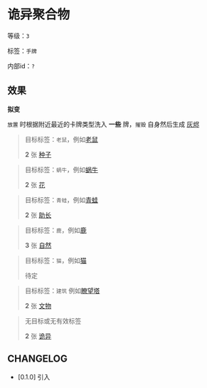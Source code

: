 # 诡异聚合物

等级：`3`

标签：`手牌`

内部id：`?`

## 效果

**拟变**

`放置` 时根据附近最近的卡牌类型洗入 **一些** 牌，`摧毁` 自身然后生成 [灰烬](灰烬.md)

> 目标标签：`老鼠`，例如[老鼠](老鼠.md)
>
> **2** 张 [种子](../卡牌组/种子.md)

> 目标标签：`蜗牛`，例如[蜗牛](蜗牛.md)
>
> **2** 张 [花](../卡牌组/花.md)

> 目标标签：`青蛙`，例如[青蛙](青蛙.md)
>
> **2** 张 [助长](../卡牌组/助长.md)

> 目标标签：`鹿`，例如[鹿](鹿.md)
>
> **3** 张 [自然](../卡牌组/自然.md)

> 目标标签：`猫`，例如[猫](猫.md)
>
> 待定

> 目标标签：`建筑` 例如[瞭望塔](瞭望塔.md)
>
> **2** 张 [文物](../卡牌组/文物.md)

> 无目标或无有效标签
>
> **2** 张 [诡异](../卡牌组/诡异.md)

## CHANGELOG

- [0.1.0] 引入
